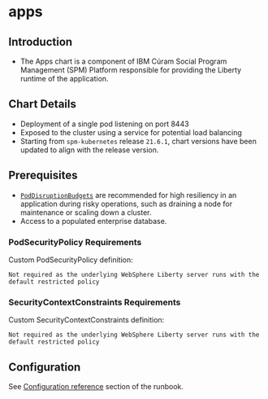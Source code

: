 # apps

## Introduction

* The Apps chart is a component of IBM Cúram Social Program Management (SPM) Platform responsible for providing the Liberty runtime of the application.

## Chart Details

* Deployment of a single pod listening on port 8443
* Exposed to the cluster using a service for potential load balancing
* Starting from `spm-kubernetes` release `21.6.1`, chart versions have been updated to align with the release version.

## Prerequisites

* [`PodDisruptionBudgets`](https://kubernetes.io/docs/tasks/run-application/configure-pdb/) are recommended for high resiliency in an application during risky operations, such as draining a node for maintenance or scaling down a cluster.
* Access to a populated enterprise database.

### PodSecurityPolicy Requirements

Custom PodSecurityPolicy definition:

```
Not required as the underlying WebSphere Liberty server runs with the default restricted policy
```

### SecurityContextConstraints Requirements

Custom SecurityContextConstraints definition:

```
Not required as the underlying WebSphere Liberty server runs with the default restricted policy
```

## Configuration

See [Configuration reference](https://ibm.github.io/spm-kubernetes/deployment/config-reference) section of the runbook.
